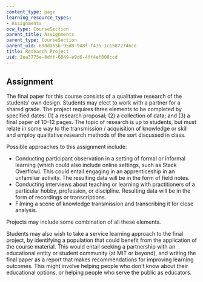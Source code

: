 ```yaml
---
content_type: page
learning_resource_types:
- Assignments
ocw_type: CourseSection
parent_title: Assignments
parent_type: CourseSection
parent_uid: 690da65b-95d8-948f-f435-1c15872746ce
title: Research Project
uid: 2ea3775e-8dff-6849-e9d6-4ff4ef808ccd
---
```


Assignment
----------

The final paper for this course consists of a qualitative research of the students' own design. Students may elect to work with a partner for a shared grade. The project requires three elements to be completed by specified dates: (1) a research proposal; (2) a collection of data; and (3) a final paper of 10–12 pages. The topic of research is up to students, but must relate in some way to the transmission / acquisition of knowledge or skill and employ qualitative research methods of the sort discussed in class.

Possible approaches to this assignment include:

*   Conducting participant observation in a setting of formal or informal learning (which could also include online settings, such as Stack Overflow). This could entail engaging in an apprenticeship in an unfamiliar activity. The resulting data will be in the form of field notes.
*   Conducting interviews about teaching or learning with practitioners of a particular hobby, profession, or discipline. Resulting data will be in the form of recordings or transcriptions.
*   Filming a scene of knowledge transmission and transcribing it for close analysis.

Projects may include some combination of all these elements.

Students may also wish to take a service learning approach to the final project, by identifying a population that could benefit from the application of the course material. This would entail seeking a partnership with an educational entity or student community (at MIT or beyond), and writing the final paper as a report that makes recommendations for improving learning outcomes. This might involve helping people who don't know about their educational options, or helping people who serve the public as educators.